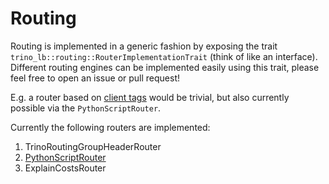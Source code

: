 # Routing

Routing is implemented in a generic fashion by exposing the trait `trino_lb::routing::RouterImplementationTrait` (think of like an interface).
Different routing engines can be implemented easily using this trait, please feel free to open an issue or pull request!

E.g. a router based on [client tags](https://trino.io/docs/current/develop/client-protocol.html?highlight=client+tag#client-request-headers) would be trivial, but also currently possible via the `PythonScriptRouter`.

Currently the following routers are implemented:

1. TrinoRoutingGroupHeaderRouter
2. [PythonScriptRouter](./PythonScriptRouter.md)
3. ExplainCostsRouter
